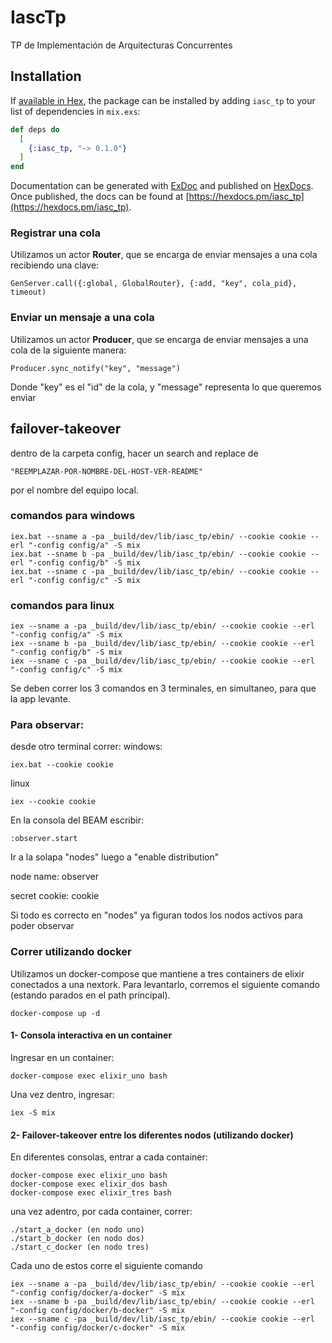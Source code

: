 # IascTp

TP de Implementación de Arquitecturas Concurrentes

## Installation

If [available in Hex](https://hex.pm/docs/publish), the package can be installed
by adding `iasc_tp` to your list of dependencies in `mix.exs`:

```elixir
def deps do
  [
    {:iasc_tp, "~> 0.1.0"}
  ]
end
```

Documentation can be generated with [ExDoc](https://github.com/elixir-lang/ex_doc)
and published on [HexDocs](https://hexdocs.pm). Once published, the docs can
be found at [https://hexdocs.pm/iasc_tp](https://hexdocs.pm/iasc_tp).

### Registrar una cola 
Utilizamos un actor **Router**, que se encarga de enviar mensajes a una cola recibiendo una clave:

```
GenServer.call({:global, GlobalRouter}, {:add, "key", cola_pid}, timeout)
```

### Enviar un mensaje a una cola
Utilizamos un actor **Producer**, que se encarga de enviar mensajes a una cola de la siguiente manera:

```
Producer.sync_notify("key", "message")
```
Donde "key" es el "id" de la cola, y "message" representa lo que queremos enviar


## failover-takeover

dentro de la carpeta config, hacer un search and replace de 
```
"REEMPLAZAR-POR-NOMBRE-DEL-HOST-VER-README"
```
por el nombre del equipo local.


### comandos para windows
```
iex.bat --sname a -pa _build/dev/lib/iasc_tp/ebin/ --cookie cookie --erl "-config config/a" -S mix
iex.bat --sname b -pa _build/dev/lib/iasc_tp/ebin/ --cookie cookie --erl "-config config/b" -S mix
iex.bat --sname c -pa _build/dev/lib/iasc_tp/ebin/ --cookie cookie --erl "-config config/c" -S mix

```

### comandos para linux
```
iex --sname a -pa _build/dev/lib/iasc_tp/ebin/ --cookie cookie --erl "-config config/a" -S mix
iex --sname b -pa _build/dev/lib/iasc_tp/ebin/ --cookie cookie --erl "-config config/b" -S mix
iex --sname c -pa _build/dev/lib/iasc_tp/ebin/ --cookie cookie --erl "-config config/c" -S mix
```

Se deben correr los 3 comandos en 3 terminales, en simultaneo, para que la app levante.


### Para observar:

desde otro terminal correr:
windows:
```
iex.bat --cookie cookie
```
linux
```
iex --cookie cookie
```

En la consola del BEAM escribir:
```
:observer.start
```

Ir a la solapa "nodes" luego a "enable distribution"

node name:
observer

secret cookie:
cookie

Si todo es correcto en "nodes" ya figuran todos los nodos activos para poder observar


### Correr utilizando docker

Utilizamos un docker-compose que mantiene a tres containers de elixir conectados a una nextork. Para levantarlo, corremos el siguiente comando (estando parados en el path principal).
```
docker-compose up -d
```

#### 1- Consola interactiva en un container
Ingresar en un container:
```
docker-compose exec elixir_uno bash
```
Una vez dentro, ingresar:
```
iex -S mix
```

#### 2- Failover-takeover entre los diferentes nodos (utilizando docker)
En diferentes consolas, entrar a cada container:
```
docker-compose exec elixir_uno bash
docker-compose exec elixir_dos bash
docker-compose exec elixir_tres bash
```
una vez adentro, por cada container, correr:
```
./start_a_docker (en nodo uno)
./start_b_docker (en nodo dos)
./start_c_docker (en nodo tres)
```
Cada uno de estos corre el siguiente comando
```
iex --sname a -pa _build/dev/lib/iasc_tp/ebin/ --cookie cookie --erl "-config config/docker/a-docker" -S mix
iex --sname b -pa _build/dev/lib/iasc_tp/ebin/ --cookie cookie --erl "-config config/docker/b-docker" -S mix
iex --sname c -pa _build/dev/lib/iasc_tp/ebin/ --cookie cookie --erl "-config config/docker/c-docker" -S mix
```
